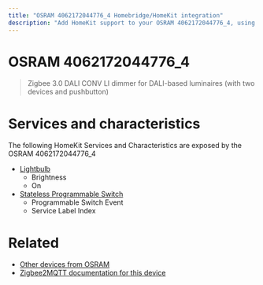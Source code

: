 ```yaml
---
title: "OSRAM 4062172044776_4 Homebridge/HomeKit integration"
description: "Add HomeKit support to your OSRAM 4062172044776_4, using Homebridge, Zigbee2MQTT and homebridge-z2m."
---
```

<!---
This file has been GENERATED using src/docgen/docgen.ts
DO NOT EDIT THIS FILE MANUALLY!
-->
# OSRAM 4062172044776_4
> Zigbee 3.0 DALI CONV LI dimmer for DALI-based luminaires (with two devices and pushbutton)


# Services and characteristics
The following HomeKit Services and Characteristics are exposed by
the OSRAM 4062172044776_4

* [Lightbulb](../../light.md)
  * Brightness
  * On
* [Stateless Programmable Switch](../../action.md)
  * Programmable Switch Event
  * Service Label Index


# Related
* [Other devices from OSRAM](../index.md#osram)
* [Zigbee2MQTT documentation for this device](https://www.zigbee2mqtt.io/devices/4062172044776_4.html)